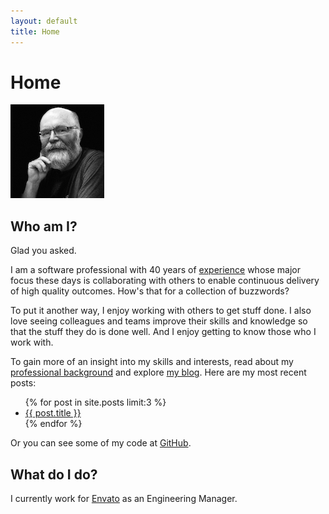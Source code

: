 ```yaml
---
layout: default
title: Home
---
```

# Home

<div class="flex items-center px-6 py-4">
    <img alt="photo" class="block mx-auto sm:mx-0 sm:flex-shrink-0 h-auto sm:h-24 rounded-full" src="/assets/images/keith.jpg">
</div>

## Who am I?

Glad you asked.

I am a software professional with 40 years of [experience](/about) whose major focus these days is collaborating with others to enable continuous delivery of high quality outcomes. How's that for a collection of buzzwords?

To put it another way, I enjoy working with others to get stuff done. I also love seeing colleagues and teams improve their skills and knowledge so that the stuff they do is done well. And I enjoy getting to know those who I work with.

To gain more of an insight into my skills and interests, read about my [professional background](/about) and explore [my blog](/blog). Here are my most recent posts:

<ul>
  {% for post in site.posts limit:3 %}
    <li>
      <a href="{{ post.url }}">{{ post.title }}</a>
    </li>
  {% endfor %}
</ul>

Or you can see some of my code at [GitHub](https://github.com/keithpitty).

## What do I do?

I currently work for [Envato](https://envato.com/) as an Engineering Manager.

